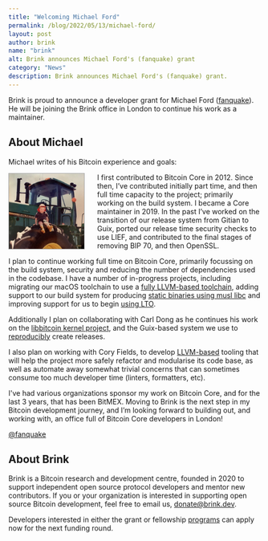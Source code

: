 ```yaml
---
title: "Welcoming Michael Ford"
permalink: /blog/2022/05/13/michael-ford/
layout: post
author: brink
name: "brink"
alt: Brink announces Michael Ford's (fanquake) grant
category: "News"
description: Brink announces Michael Ford's (fanquake) grant.
---
```


Brink is proud to announce a developer grant for Michael Ford
([fanquake][fanquake github]). He will be joining the Brink office in London to
continue his work as a maintainer.

## About Michael

Michael writes of his Bitcoin experience and goals:

<img src="/assets/images/michael-ford.jpg" alt="Picture of Michael Ford" style="float:left;border:1px solid
darkgray;margin-right:25px;width:150px;" />

I first contributed to Bitcoin Core in 2012. Since then, I’ve contributed
initially part time, and then full time capacity to the project; primarily
working on the build system. I became a Core maintainer in 2019. In the past
I’ve worked on the transition of our release system from Gitian to Guix, ported
our release time security checks to use LIEF, and contributed to the final
stages of removing BIP 70, and then OpenSSL.

I plan to continue working full time on Bitcoin Core, primarily focussing on the
build system, security and reducing the number of dependencies used in the
codebase. I have a number of in-progress projects, including migrating our macOS
toolchain to use a [fully LLVM-based toolchain][llvm bitcoin], adding support to our build
system for producing [static binaries using musl libc][musl libc] and improving support for
us to begin [using LTO][ltO].

Additionally I plan on collaborating with Carl Dong as he continues his work on
the [libbitcoin kernel project][libbitcoin project], and the Guix-based system
we use to [reproducibly][reproducible builds] create releases.

I also plan on working with Cory Fields, to develop [LLVM-based][llvm] tooling that will
help the project more safely refactor and modularise its code base, as well as
automate away somewhat trivial concerns that can sometimes consume too much
developer time (linters, formatters, etc).

I've had various organizations sponsor my work on Bitcoin Core, and for the last
3 years, that has been BitMEX. Moving to Brink is the next step in my Bitcoin
development journey, and I’m looking forward to building out, and working with,
an office full of Bitcoin Core developers in London!

[@fanquake][fanquake twitter]

## About Brink

Brink is a Bitcoin research and development centre, founded in 2020 to support
independent open source protocol developers and mentor new contributors. If you
or your organization is interested in supporting open source Bitcoin
development, feel free to email us, [donate@brink.dev][donate].

Developers interested in either the grant or fellowship [programs][programs] can
apply now for the next funding round.

[fanquake github]: https://github.com/fanquake
[llvm bitcoin]: https://github.com/bitcoin/bitcoin/pull/21778
[musl libc]: https://github.com/bitcoin/bitcoin/pull/23203
[ltO]: https://github.com/bitcoin/bitcoin/pull/23611
[libbitcoin project]: https://github.com/bitcoin/bitcoin/issues/24303
[reproducible builds]: https://reproducible-builds.org/
[llvm]: https://llvm.org/
[fanquake twitter]: https://twitter.com/fanquake
[donate]: mailto:donate@brink.dev
[programs]: /programs
